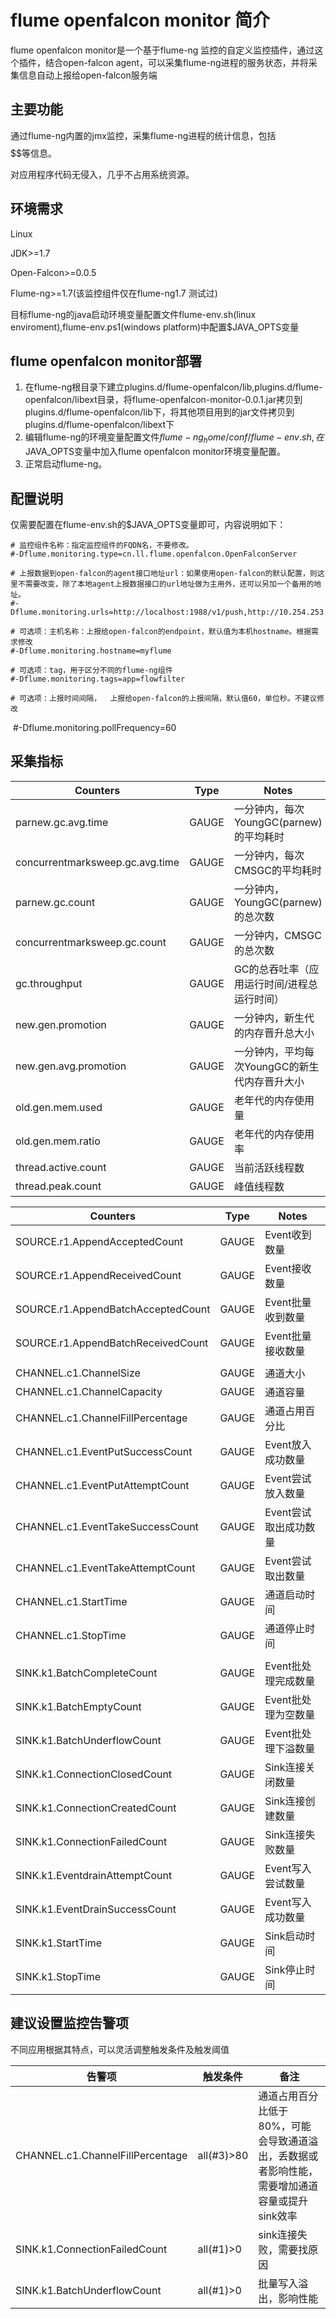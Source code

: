 # flume openfalcon monitor 简介
flume openfalcon monitor是一个基于flume-ng 监控的自定义监控插件，通过这个插件，结合open-falcon agent，可以采集flume-ng进程的服务状态，并将采集信息自动上报给open-falcon服务端

## 主要功能

通过flume-ng内置的jmx监控，采集flume-ng进程的统计信息，包括$$$$$$等信息。

对应用程序代码无侵入，几乎不占用系统资源。

## 环境需求

Linux

JDK>=1.7

Open-Falcon>=0.0.5

Flume-ng>=1.7(该监控组件仅在flume-ng1.7 测试过)

目标flume-ng的java启动环境变量配置文件flume-env.sh(linux enviroment),flume-env.ps1(windows platform)中配置$JAVA_OPTS变量

## flume openfalcon monitor部署

1. 在flume-ng根目录下建立plugins.d/flume-openfalcon/lib,plugins.d/flume-openfalcon/libext目录，将flume-openfalcon-monitor-0.0.1.jar拷贝到plugins.d/flume-openfalcon/lib下，将其他项目用到的jar文件拷贝到plugins.d/flume-openfalcon/libext下
2. 编辑flume-ng的环境变量配置文件$flume-ng_home/conf/flume-env.sh,在$JAVA_OPTS变量中加入flume openfalcon monitor环境变量配置。
3. 正常启动flume-ng。	

## 配置说明
仅需要配置在flume-env.sh的$JAVA_OPTS变量即可，内容说明如下：

    # 监控组件名称：指定监控组件的FQDN名，不要修改。
    #-Dflume.monitoring.type=cn.ll.flume.openfalcon.OpenFalconServer
            
    # 上报数据到open-falcon的agent接口地址url：如果使用open-falcon的默认配置，则这里不需要改变，除了本地agent上报数据接口的url地址做为主用外，还可以另加一个备用的地址。
    #-Dflume.monitoring.urls=http://localhost:1988/v1/push,http://10.254.253.210:1988/v1/push
        
    # 可选项：主机名称：上报给open-falcon的endpoint，默认值为本机hostname。根据需求修改
    #-Dflume.monitoring.hostname=myflume
    
    # 可选项：tag，用于区分不同的flume-ng组件
    #-Dflume.monitoring.tags=app=flowfilter
    
    # 可选项：上报时间间隔，  上报给open-falcon的上报间隔，默认值60，单位秒。不建议修改
    #-Dflume.monitoring.pollFrequency=60
    



## 采集指标
|  Counters |  Type |  Notes| 
| -----| ------| ------| 
|  parnew.gc.avg.time  |  GAUGE  |  一分钟内，每次YoungGC(parnew)的平均耗时  | 
|  concurrentmarksweep.gc.avg.time  |  GAUGE  |  一分钟内，每次CMSGC的平均耗时  | 
|  parnew.gc.count  |  GAUGE  |  一分钟内，YoungGC(parnew)的总次数  | 
|  concurrentmarksweep.gc.count  |  GAUGE  |  一分钟内，CMSGC的总次数  | 
|  gc.throughput  |  GAUGE  |  GC的总吞吐率（应用运行时间/进程总运行时间）  | 
|  new.gen.promotion  |  GAUGE  |  一分钟内，新生代的内存晋升总大小  | 
|  new.gen.avg.promotion  |  GAUGE  |  一分钟内，平均每次YoungGC的新生代内存晋升大小  | 
|  old.gen.mem.used  |  GAUGE  |  老年代的内存使用量  | 
|  old.gen.mem.ratio  |  GAUGE  |  老年代的内存使用率  | 
|  thread.active.count  |  GAUGE  |  当前活跃线程数  | 
|  thread.peak.count  |  GAUGE  |  峰值线程数  | 


|  Counters |  Type |  Notes| 
| -----| ------| ------| 
| SOURCE.r1.AppendAcceptedCount |  GAUGE  |  Event收到数量  | 
| SOURCE.r1.AppendReceivedCount |  GAUGE  |  Event接收数量  | 
| SOURCE.r1.AppendBatchAcceptedCount |  GAUGE  |  Event批量收到数量  | 
| SOURCE.r1.AppendBatchReceivedCount  |  GAUGE  |  Event批量接收数量  | 
|  |  |  | 
| CHANNEL.c1.ChannelSize  |  GAUGE  | 通道大小  | 
| CHANNEL.c1.ChannelCapacity |  GAUGE  | 通道容量  | 
| CHANNEL.c1.ChannelFillPercentage |  GAUGE  | 通道占用百分比  | 
| CHANNEL.c1.EventPutSuccessCount |  GAUGE  |  Event放入成功数量  | 
| CHANNEL.c1.EventPutAttemptCount |  GAUGE  |  Event尝试放入数量  | 
| CHANNEL.c1.EventTakeSuccessCount  |  GAUGE  |  Event尝试取出成功数量  | 
| CHANNEL.c1.EventTakeAttemptCount   |  GAUGE  |  Event尝试取出数量  | 
| CHANNEL.c1.StartTime  |  GAUGE  |  通道启动时间  | 
| CHANNEL.c1.StopTime   |  GAUGE  |  通道停止时间  | 
|  |  |  | 
| SINK.k1.BatchCompleteCount |  GAUGE  |  Event批处理完成数量  | 
| SINK.k1.BatchEmptyCount |  GAUGE  |  Event批处理为空数量  | 
| SINK.k1.BatchUnderflowCount |  GAUGE  |  Event批处理下溢数量  | 
| SINK.k1.ConnectionClosedCount |  GAUGE  |  Sink连接关闭数量  | 
| SINK.k1.ConnectionCreatedCount  |  GAUGE  |  Sink连接创建数量  | 
| SINK.k1.ConnectionFailedCount  |  GAUGE  |  Sink连接失败数量  | 
| SINK.k1.EventdrainAttemptCount  |  GAUGE  |  Event写入尝试数量  | 
| SINK.k1.EventDrainSuccessCount |  GAUGE  |  Event写入成功数量  | 
| SINK.k1.StartTime  |  GAUGE  |  Sink启动时间  | 
| SINK.k1.StopTime  |  GAUGE  |  Sink停止时间  | 

## 建议设置监控告警项

不同应用根据其特点，可以灵活调整触发条件及触发阈值

|  告警项 |  触发条件 |  备注|
| -----| ------| ------|
|  CHANNEL.c1.ChannelFillPercentage  |  all(#3)>80  |  通道占用百分比低于80%，可能会导致通道溢出，丢数据或者影响性能，需要增加通道容量或提升sink效率  | 
|  SINK.k1.ConnectionFailedCount  |  all(#1)>0  |  sink连接失败，需要找原因  |
|  SINK.k1.BatchUnderflowCount |  all(#1)>0  |  批量写入溢出，影响性能  |
